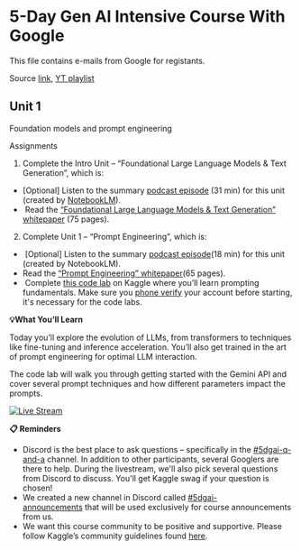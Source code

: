 # 5-Day Gen AI Intensive Course With Google

This file contains e-mails from Google for registants.

Source [link](https://rsvp.withgoogle.com/events/google-generative-ai-intensive), [YT playlist](https://www.youtube.com/playlist?list=PLqFaTIg4myu-b1PlxitQdY0UYIbys-2es)

## Unit 1

Foundation models and prompt engineering

Assignments

1. Complete the Intro Unit – “Foundational Large Language Models & Text Generation”, which is:

- [Optional] Listen to the summary [podcast episode](https://www.youtube.com/watch?v=mQDlCZZsOyo&feature=youtu.be) (31 min) for this unit (created by [NotebookLM](https://notebooklm.google/)).
-  Read the [“Foundational Large Language Models & Text Generation” whitepaper](https://www.kaggle.com/whitepaper-foundational-llm-and-text-generation) (75 pages).

2. Complete Unit 1 – “Prompt Engineering”, which is:

-  [Optional] Listen to the summary [podcast episode](https://www.youtube.com/watch?v=F_hJ2Ey4BNc&feature=youtu.be)(18 min) for this unit (created by NotebookLM).
- Read the [“Prompt Engineering” whitepaper](https://www.kaggle.com/whitepaper-prompt-engineering)(65 pages).
-  Complete [this code lab](https://www.kaggle.com/code/markishere/day-1-prompting) on Kaggle where you’ll learn prompting fundamentals. Make sure you [phone verify](https://www.kaggle.com/settings) your account before starting, it's necessary for the code labs.

**💡What You’ll Learn**

Today you’ll explore the evolution of LLMs, from transformers to techniques like fine-tuning and inference acceleration. You’ll also get trained in the art of prompt engineering for optimal LLM interaction.

The code lab will walk you through getting started with the Gemini API and cover several prompt techniques and how different parameters impact the prompts.

[![Live Stream](https://i.ytimg.com/vi/kpRyiJUUFxY/hqdefault.jpg)](https://www.youtube.com/watch?v=dnGuDNhD3Ag)

**📋 Reminders**

- Discord is the best place to ask questions – specifically in the [#5dgai-q-and-a](https://discord.com/invite/gNrC9Xut) channel. In addition to other participants, several Googlers are there to help. During the livestream, we'll also pick several questions from Discord to discuss. You'll get Kaggle swag if your question is chosen!
- We created a new channel in Discord called [#5dgai-announcements](https://discord.com/invite/RnVCPgX5) that will be used exclusively for course announcements from us.
- We want this course community to be positive and supportive. Please follow Kaggle’s community guidelines found [here](https://www.kaggle.com/community-guidelines).
